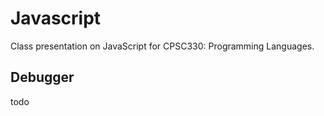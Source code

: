 # Javascript
Class presentation on JavaScript for CPSC330: Programming Languages.

## Debugger

todo
